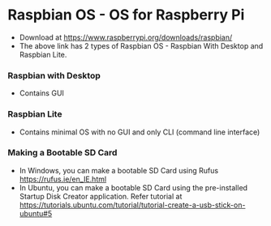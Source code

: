 # Raspbian OS - OS for Raspberry Pi
- Download at https://www.raspberrypi.org/downloads/raspbian/
- The above link has 2 types of Raspbian OS - Raspbian With Desktop and Raspbian Lite.


### Raspbian with Desktop
- Contains GUI

### Raspbian Lite
- Contains minimal OS with no GUI and only CLI (command line interface)

### Making a Bootable SD Card
- In Windows, you can make a bootable SD Card using Rufus https://rufus.ie/en_IE.html
- In Ubuntu, you can make a bootable SD Card using the pre-installed Startup Disk Creator application. Refer tutorial at https://tutorials.ubuntu.com/tutorial/tutorial-create-a-usb-stick-on-ubuntu#5
